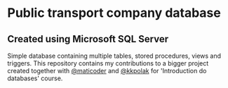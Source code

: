 # Public transport company database
## Created using Microsoft SQL Server

Simple database containing multiple tables, stored procedures, views and triggers. This repository contains my contributions to a bigger project created together with [@maticoder](https://www.github.com/maticoder) and [@kkpolak](https://www.github.com/kkpolak) for 'Introduction do databases' course.

